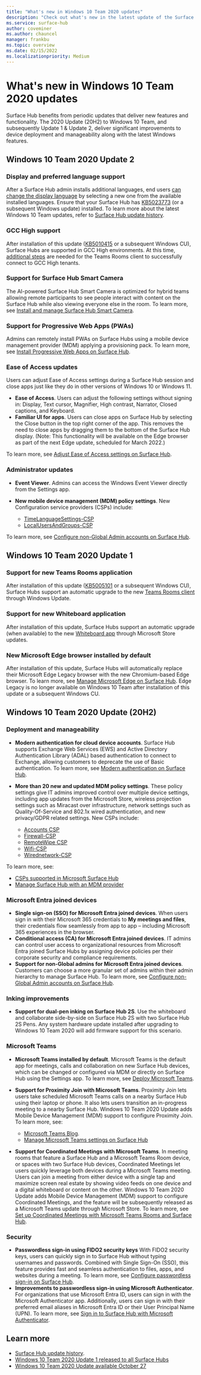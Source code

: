 ```yaml
---
title: "What's new in Windows 10 Team 2020 updates"
description: "Check out what's new in the latest update of the Surface Hub operating system, Windows 10 Team 2020 Update."
ms.service: surface-hub
author: coveminer
ms.author: chauncel
manager: frankbu
ms.topic: overview
ms.date: 02/15/2022
ms.localizationpriority: Medium
---
```


# What's new in Windows 10 Team 2020 updates

Surface Hub benefits from periodic updates that deliver new features and functionality. The 2020 Update (20H2) to Windows 10 Team, and subsequently Update 1 & Update 2, deliver significant improvements to device deployment and manageability along with the latest Windows features.

## Windows 10 Team 2020 Update 2

### Display and preferred language support

After a Surface Hub admin installs additional languages, end users [can change the display language](change-language-on-surface-hub.md) by selecting a new one from the available installed languages. Ensure that your Surface Hub has [KB5023773](https://support.microsoft.com/help/5023773) (or a subsequent Windows update) installed. To learn more about the latest Windows 10 Team updates, refer to [Surface Hub update history](surface-hub-update-history.md).

### GCC High support

After installation of this update ([KB5010415](https://support.microsoft.com/help/5010415) or a subsequent Windows CU), Surface Hubs are supported in GCC High environments. At this time, [additional steps](surface-hub-teams-rooms.md#support-for-teams-rooms-in-government-community-cloud-high-gcc-h) are needed for the Teams Rooms client to successfully connect to GCC High tenants.

### Support for Surface Hub Smart Camera

The AI-powered Surface Hub Smart Camera is optimized for hybrid teams allowing remote participants to see people interact with content on the Surface Hub while also viewing everyone else in the room.  To learn more, see [Install and manage Surface Hub Smart Camera](surface-hub-smart-camera.md).

### Support for Progressive Web Apps (PWAs)

Admins can remotely install PWAs on Surface Hubs using a mobile device management provider (MDM) applying a provisioning pack. To learn more, see [Install Progressive Web Apps on Surface Hub](install-pwa-surface-hub.md).

### Ease of Access updates

Users can adjust Ease of Access settings during a Surface Hub session and close apps just like they do in other versions of Windows 10 or Windows 11.

- **Ease of Access**. Users can adjust the following settings without signing in:   Display, Text cursor, Magnifier, High contrast, Narrator, Closed captions, and Keyboard.
- **Familiar UI for apps**. Users can close apps on Surface Hub by selecting the Close button in the top right corner of the app. This removes the need to close apps by dragging them to the bottom of the Surface Hub display. (Note: This functionality will be available on the Edge browser as part of the next Edge update, scheduled for March 2022.)

To learn more, see [Adjust Ease of Access settings on Surface Hub](accessibility-surface-hub.md).

### Administrator updates

- **Event Viewer**. Admins can access the Windows Event Viewer directly from the Settings app.
- **New mobile device management (MDM) policy settings**. New Configuration service providers (CSPs) include:

  - [TimeLanguageSettings-CSP](/windows/client-management/mdm/policy-csp-timelanguagesettings)
  - [LocalUsersAndGroups-CSP](/windows/client-management/mdm/policy-csp-localusersandgroups)

To learn more, see [Configure non-Global Admin accounts on Surface Hub](surface-hub-2s-nonglobal-admin.md).

## Windows 10 Team 2020 Update 1

### Support for new Teams Rooms application

After installation of this update ([KB5005101](https://support.microsoft.com/help/5005101) or a subsequent Windows CU), Surface Hubs support an automatic upgrade to the new [Teams Rooms client](surface-hub-teams-rooms.md) through Windows Update.

### Support for new Whiteboard application

After installation of this update, Surface Hubs support an automatic upgrade (when available) to the new [Whiteboard app](https://techcommunity.microsoft.com/t5/surface-it-pro-blog/unified-whiteboard-experience-coming-to-surface-hub/ba-p/3145226) through Microsoft Store updates.

### New Microsoft Edge browser installed by default

After installation of this update, Surface Hubs will automatically replace their Microsoft Edge Legacy browser with the new Chromium-based Edge browser.  To learn more, see [Manage Microsoft Edge on Surface Hub](surface-hub-install-chromium-edge.md). Edge Legacy is no longer available on Windows 10 Team after installation of this update or a subsequent Windows CU.

## Windows 10 Team 2020 Update (20H2)

### Deployment and manageability

- **Modern authentication for cloud device accounts**. Surface Hub supports Exchange Web Services (EWS) and Active Directory Authentication Library (ADAL) based authentication to connect to Exchange, allowing customers to deprecate the use of Basic authentication. To learn more, see [Modern authentication on Surface Hub](surface-hub-modern-auth.md).
- **More than 20 new and updated MDM policy settings**.  These policy settings give IT admins improved control over multiple device settings, including app updates from the Microsoft Store, wireless projection settings such as Miracast over infrastructure, network settings such as Quality-Of-Service and 802.1x wired authentication, and new privacy/GDPR related settings. New CSPs include:

  - [Accounts CSP](/windows/client-management/mdm/accounts-csp)
  - [Firewall-CSP](/windows/client-management/mdm/firewall-csp)
  - [RemoteWipe CSP](/windows/client-management/mdm/remotewipe-csp)
  - [Wifi-CSP](/windows/client-management/mdm/wifi-csp)
  - [Wirednetwork-CSP](/windows/client-management/mdm/wirednetwork-csp)

To learn more, see:

- [CSPs supported in Microsoft Surface Hub](/windows/client-management/mdm/configuration-service-provider-reference#surfacehubcspsupport)
- [Manage Surface Hub with an MDM provider](manage-settings-with-mdm-for-surface-hub.md)

<a name='azure-active-directory-joined-devices'></a>

### Microsoft Entra joined devices

- **Single sign-on (SSO) for Microsoft Entra joined devices**. When users sign in with their Microsoft 365 credentials to **My meetings and files**, their credentials flow seamlessly from app to app – including Microsoft 365 experiences in the browser.
- **Conditional access (CA) for Microsoft Entra joined devices**. IT admins can control user access to organizational resources from Microsoft Entra joined Surface Hubs by assigning device policies per their corporate security and compliance requirements.
- **Support for non-Global admins for Microsoft Entra joined devices**. Customers can choose a more granular set of admins within their admin hierarchy to manage Surface Hub. To learn more, see [Configure non-Global Admin accounts on Surface Hub](surface-hub-2s-nonglobal-admin.md).

### Inking improvements

- **Support for dual-pen inking on Surface Hub 2S**.  Use the whiteboard and collaborate side-by-side on Surface Hub 2S with two Surface Hub 2S Pens. Any system hardware update installed after upgrading to Windows 10 Team 2020 will add firmware support for this scenario.

### Microsoft Teams  

- **Microsoft Teams installed by default**. Microsoft Teams is the default app for meetings, calls and collaboration on new Surface Hub devices, which can be changed or configured via MDM or directly on Surface Hub using the Settings app. To learn more, see [Deploy Microsoft Teams](/MicrosoftTeams/teams-surface-hub).
- **Support for Proximity Join with Microsoft Teams**.  Proximity Join lets users take scheduled Microsoft Teams calls on a nearby Surface Hub using their laptop or phone.  It also lets users transition an in-progress meeting to a nearby Surface Hub. Windows 10 Team 2020 Update adds Mobile Device Management (MDM) support to configure Proximity Join. To learn more, see:

  - [Microsoft Teams Blog](https://techcommunity.microsoft.com/t5/microsoft-teams-blog/microsoft-teams-devices-for-shared-spaces-july-and-august-update/ba-p/1604833).
  - [Manage Microsoft Teams settings on Surface Hub](/MicrosoftTeams/rooms/surface-hub-manage-config)

- **Support for Coordinated Meetings with Microsoft Teams**. In meeting rooms that feature a Surface Hub and a Microsoft Teams Room device, or spaces with two Surface Hub devices, Coordinated Meetings let users quickly leverage both devices during a Microsoft Teams meeting. Users can join a meeting from either device with a single tap and maximize screen real estate by showing video feeds on one device and a digital whiteboard or content on the other. Windows 10 Team 2020 Update adds Mobile Device Management (MDM) support to configure Coordinated Meetings, and the feature will be subsequently released as a Microsoft Teams update through Microsoft Store. To learn more, see [Set up Coordinated Meetings with Microsoft Teams Rooms and Surface Hub](/MicrosoftTeams/rooms/coordinated-meetings).

### Security

- **Passwordless sign-in using FIDO2 security keys** With FIDO2 security keys, users can quickly sign in to Surface Hub without typing usernames and passwords. Combined with Single Sign-On (SSO), this feature provides fast and seamless authentication to files, apps, and websites during a meeting. To learn more, see [Configure passwordless sign-in on Surface Hub](surface-hub-2s-phone-authenticate.md).
- **Improvements to passwordless sign-in using Microsoft Authenticator**.  For organizations that use Microsoft Entra ID, users can sign in with the Microsoft Authenticator app. Additionally, users can sign in with their preferred email aliases in Microsoft Entra ID or their User Principal Name (UPN). To learn more, see [Sign in to Surface Hub with Microsoft Authenticator](surface-hub-authenticator-app.md).

## Learn more

- [Surface Hub update history](surface-hub-update-history.md).
- [Windows 10 Team 2020 Update 1 released to all Surface Hubs](https://techcommunity.microsoft.com/t5/surface-it-pro-blog/windows-10-team-2020-update-1-released-to-all-surface-hubs/ba-p/2653503)
- [Windows 10 Team 2020 Update available October 27](https://techcommunity.microsoft.com/t5/surface-it-pro-blog/surface-hub-windows-10-team-2020-update-available-october-27/ba-p/1810739)
